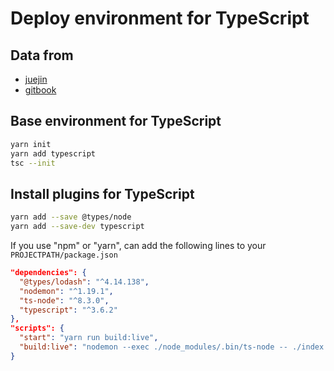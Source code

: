 # Deploy environment for TypeScript

## Data from

+ [juejin](https://juejin.im/post/5a8fff275188257a5a4cc7d9)
+ [gitbook](https://rexdainiel.gitbooks.io/typescript/content/docs/quick/nodejs.html)

## Base environment for TypeScript

```bash
yarn init
yarn add typescript
tsc --init
```

## Install plugins for TypeScript

```bash
yarn add --save @types/node
yarn add --save-dev typescript
```

If you use "npm" or "yarn", can add the following lines to your `PROJECTPATH/package.json`

```json
"dependencies": {
  "@types/lodash": "^4.14.138",
  "nodemon": "^1.19.1",
  "ts-node": "^8.3.0",
  "typescript": "^3.6.2"
},
"scripts": {
  "start": "yarn run build:live",
  "build:live": "nodemon --exec ./node_modules/.bin/ts-node -- ./index.ts"
}
```
